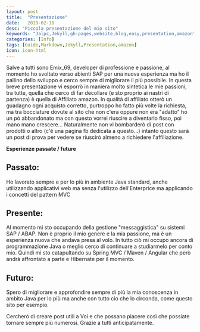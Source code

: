 ```yaml
---
layout: post
title:  "Presentazione"
date:   2019-02-18
desc: "Piccola presentazione del mio sito"
keywords: "Jalpc,Jekyll,gh-pages,website,blog,easy,presentation,amazon"
categories: [Info]
tags: [Guide,Markdown,Jekyll,Presentation,amazon]
icon: icon-html
---
```


Salve a tutti sono Emix_69, developer di professione e passione, al momento ho svoltato verso abienti SAP per una nuova esperienza ma ho
il pallino dello sviluppo e cerco sempre di migliorare il più possibile. In questa breve presentazione vi esporrò in maniera molto sintetica
le mie passioni, tra tutte, quella che cerco di far decollare (e sto proprio ai nastri di partenza) è quella di Affiliato amazon. In qualità
di affiliato otterò un guadagno ogni acquisto corretto, purtroppo ho fatto più volte la richiesta, ma tra bocciature dovute al sito che non 
c'era oppure non era "adatto" ho un pò abbandonato ma con questo vorrei riuscire a diventarlo fisso, poi mano mano crescere...
Naturalmente non vi bombarderò di post con prodotti o altro (c'è una pagina fb dedicata a questo...) intanto questo sarà un post di prova per
vedere se riuscirò almeno a richiedere l'affiliazione.

**Esperienze passate / future**
## Passato: ##
Ho lavorato sempre e per lo più in ambiente Java standard, anche utilizzando applicativi web ma senza l'utilizzo dell'Enterprice ma applicando i concetti del pattern MVC

## Presente: ##
Al momento mi sto occupando della gestione "messaggistica" su sistemi SAP / ABAP. Non è proprio il mio genere e la mia passione, ma è un esperienza nuova che andava presa al volo.
In tutto ciò mi occupo ancora di programmazione Java o meglio cerco di continuare a studiarmelo per conto mio. Quindi mi sto catapultando su Spring MVC / Maven / Angular 
che però andrà affrontato a parte e Hibernate per il momento.

## Futuro: ##
Spero di migliorare e approfondire sempre di più la mia conoscenza in ambito Java per lo più ma anche con tutto cio che lo circonda, come questo sito per esempio.

Cercherò di creare post utili a Voi e che possano piacere così che possiate tornare sempre più numerosi. Grazie a tutti anticipatamente.
